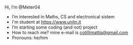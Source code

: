 Hi, I’m @Meter04
- I’m interested in Maths, CS and electronical sistem 
- I'm student at https://www.unitn.it
- I’m starting some coding (and not) project
- How to reach me? mine e-mail is cotillimattia@gmail.com 
- Pronouns: he/him
